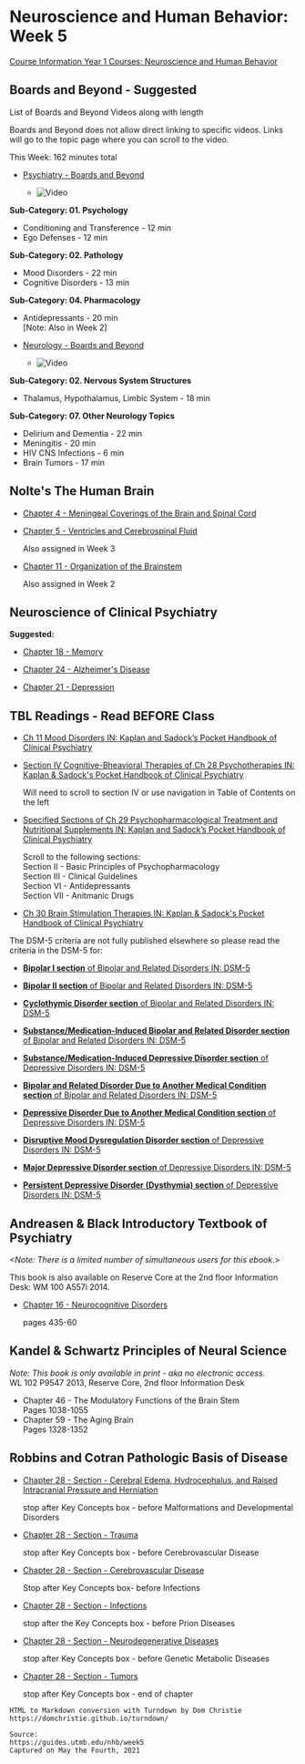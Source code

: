 # Neuroscience and Human Behavior: Week 5

[Course Information Year 1 Courses: Neuroscience and Human Behavior](/usmle/nhb/course-information.md)

## Boards and Beyond - Suggested

List of Boards and Beyond Videos along with length

Boards and Beyond does not allow direct linking to specific videos. Links will go to the topic page where you can scroll to the video.

This Week: 162 minutes total

*   [Psychiatry - Boards and Beyond](https://boardsbeyond.com/category/step-1/psychiatry1)
    
    *   ![Video](//libapps.s3.amazonaws.com/sites/998/icons/11712/PlayButton.png "Video  ")
    

**Sub-Category: 01. Psychology**

*   Conditioning and Transference - 12 min
*   Ego Defenses - 12 min

**Sub-Category: 02. Pathology**

*   Mood Disorders - 22 min
*   Cognitive Disorders - 13 min

**Sub-Category: 04. Pharmacology**

*   Antidepressants - 20 min  
    \[Note: Also in Week 2\]

*   [Neurology - Boards and Beyond](https://boardsbeyond.com/category/step-1/neurology)
    
    *   ![Video](//libapps.s3.amazonaws.com/sites/998/icons/11712/PlayButton.png "Video  ")
    

**Sub-Category: 02. Nervous System Structures**

*   Thalamus, Hypothalamus, Limbic System - 18 min

**Sub-Category: 07. Other Neurology Topics**

*   Delirium and Dementia - 22 min
*   Meningitis - 20 min
*   HIV CNS Infections - 6 min
*   Brain Tumors - 17 min

## Nolte's The Human Brain

*   [Chapter 4 - Meningeal Coverings of the Brain and Spinal Cord](https://www.clinicalkey.com/#!/content/book/3-s2.0-B9780323653985000047)
    
*   [Chapter 5 - Ventricles and Cerebrospinal Fluid](http://libux.utmb.edu/login?url=https://www.clinicalkey.com/#!/content/book/3-s2.0-B9780323653985000059)
    
    Also assigned in Week 3
    
*   [Chapter 11 - Organization of the Brainstem](http://libux.utmb.edu/login?url=https://www.clinicalkey.com/#!/content/book/3-s2.0-B9780323653985000114)
    
    Also assigned in Week 2
    

## Neuroscience of Clinical Psychiatry

**Suggested:**

*   [Chapter 18 - Memory](http://libux.utmb.edu/login?url=http://ovidsp.ovid.com/ovidweb.cgi?T=JS&CSC=Y&NEWS=N&PAGE=booktext&D=books2&AN=02070816/3rd_Edition/2&XPATH=/OVIDBOOK%5b1%5d/TXTBKBD%5b1%5d/DIVISIONA%5b3%5d/CHAPTER%5b8%5d)
    
*   [Chapter 24 - Alzheimer's Disease](http://libux.utmb.edu/login?url=http://ovidsp.ovid.com/ovidweb.cgi?T=JS&CSC=Y&NEWS=N&PAGE=booktext&D=books2&AN=02070816/3rd_Edition/2&XPATH=/OVIDBOOK%5b1%5d/TXTBKBD%5b1%5d/DIVISIONA%5b4%5d/CHAPTER%5b4%5d)
    
*   [Chapter 21 - Depression](http://libux.utmb.edu/login?url=http://ovidsp.ovid.com/ovidweb.cgi?T=JS&CSC=Y&NEWS=N&PAGE=booktext&D=books2&AN=02070816/3rd_Edition/2&XPATH=/OVIDBOOK%5b1%5d/TXTBKBD%5b1%5d/DIVISIONA%5b4%5d/CHAPTER%5b1%5d)
    

## TBL Readings - Read BEFORE Class

*   [Ch 11 Mood Disorders IN: Kaplan and Sadock’s Pocket Handbook of Clinical Psychiatry](http://libux.utmb.edu/login?url=http://ovidsp.ovid.com/ovidweb.cgi?T=JS&CSC=Y&NEWS=N&PAGE=booktext&D=books2&AN=02050025/6th_Edition/2&XPATH=/OVIDBOOK%5b1%5d/TXTBKBD%5b1%5d/CHAPTER%5b11%5d)
    
*   [Section IV Cognitive-Bheavioral Therapies of Ch 28 Psychotherapies IN: Kaplan & Sadock's Pocket Handbook of Clinical Psychiatry](http://libux.utmb.edu/login?url=http://ovidsp.ovid.com/ovidweb.cgi?T=JS&CSC=Y&NEWS=N&PAGE=booktext&D=books&AN=02050025/6th_Edition/2&XPATH=/OVIDBOOK%5b1%5d/TXTBKBD%5b1%5d/CHAPTER%5b28%5d)
    
    Will need to scroll to section IV or use navigation in Table of Contents on the left
    
*   [Specified Sections of Ch 29 Psychopharmacological Treatment and Nutritional Supplements IN: Kaplan and Sadock’s Pocket Handbook of Clinical Psychiatry](http://libux.utmb.edu/login?url=http://ovidsp.ovid.com/ovidweb.cgi?T=JS&CSC=Y&NEWS=N&PAGE=booktext&D=books2&AN=02050025/6th_Edition/2&XPATH=/OVIDBOOK%5b1%5d/TXTBKBD%5b1%5d/CHAPTER%5b29%5d)
    
    Scroll to the following sections:  
    Section II - Basic Principles of Psychopharmacology  
    Section III - Clinical Guidelines  
    Section VI - Antidepressants  
    Section VII - Anitmanic Drugs
    
*   [Ch 30 Brain Stimulation Therapies IN: Kaplan & Sadock's Pocket Handbook of Clinical Psychiatry](http://libux.utmb.edu/login?url=http://ovidsp.ovid.com/ovidweb.cgi?T=JS&CSC=Y&NEWS=N&PAGE=booktext&D=books2&AN=02050025/6th_Edition/2&XPATH=/OVIDBOOK%5b1%5d/TXTBKBD%5b1%5d/CHAPTER%5b30%5d)
    

The DSM-5 criteria are not fully published elsewhere so please read the criteria in the DSM-5 for: 

*   [**Bipolar I section** of Bipolar and Related Disorders IN: DSM-5](http://libux.utmb.edu/login?url=https://dsm.psychiatryonline.org/doi/full/10.1176/appi.books.9780890425596.dsm03#BABHFJAB)
    
*   [**Bipolar II section** of Bipolar and Related Disorders IN: DSM-5](http://libux.utmb.edu/login?url=https://dsm.psychiatryonline.org/doi/full/10.1176/appi.books.9780890425596.dsm03#BABCGEIE)
    
*   [**Cyclothymic Disorder section** of Bipolar and Related Disorders IN: DSM-5](http://libux.utmb.edu/login?url=https://dsm.psychiatryonline.org/doi/full/10.1176/appi.books.9780890425596.dsm03#BABIJIIA)
    
*   [**Substance/Medication-Induced Bipolar and Related Disorder section** of Bipolar and Related Disorders IN: DSM-5](http://libux.utmb.edu/login?url=https://dsm.psychiatryonline.org/doi/full/10.1176/appi.books.9780890425596.dsm03#BABDAGDF)
    
*   [**Substance/Medication-Induced Depressive Disorder section** of Depressive Disorders IN: DSM-5](http://libux.utmb.edu/login?url=https://dsm.psychiatryonline.org/doi/full/10.1176/appi.books.9780890425596.dsm04#BCFDAIBA)
    
*   [**Bipolar and Related Disorder Due to Another Medical Condition section** of Bipolar and Related Disorders IN: DSM-5](http://libux.utmb.edu/login?url=https://dsm.psychiatryonline.org/doi/full/10.1176/appi.books.9780890425596.dsm03#BABJCIDE)
    
*   [**Depressive Disorder Due to Another Medical Condition section** of Depressive Disorders IN: DSM-5](http://libux.utmb.edu/login?url=https://dsm.psychiatryonline.org/doi/full/10.1176/appi.books.9780890425596.dsm04#BCFEJHED)
    
*   [**Disruptive Mood Dysregulation Disorder section** of Depressive Disorders IN: DSM-5](http://libux.utmb.edu/login?url=https://dsm.psychiatryonline.org/doi/full/10.1176/appi.books.9780890425596.dsm04#BCFBGAGG)
    
*   [**Major Depressive Disorder section** of Depressive Disorders IN: DSM-5](http://libux.utmb.edu/login?url=https://dsm.psychiatryonline.org/doi/full/10.1176/appi.books.9780890425596.dsm04#BCFJBIIA)
    
*   [**Persistent Depressive Disorder (Dysthymia) section** of Depressive Disorders IN: DSM-5](http://libux.utmb.edu/login?url=https://dsm.psychiatryonline.org/doi/full/10.1176/appi.books.9780890425596.dsm04#BCFHGBJG)
    

## Andreasen & Black Introductory Textbook of Psychiatry

_<Note: There is a limited number of simultaneous users for this ebook_.>

This book is also available on Reserve Core at the 2nd floor Information Desk: WM 100 A557i 2014.

*   [Chapter 16 - Neurocognitive Disorders](http://libux.utmb.edu/login?url=https://www.r2library.com/resource/detail/1585624705/ch0016s0344)
    
    pages 435-60
    

## Kandel & Schwartz Principles of Neural Science

_Note:_ _This book is only available in print - aka no electronic access._   
WL 102 P9547 2013, Reserve Core, 2nd floor Information Desk

*   Chapter 46 - The Modulatory Functions of the Brain Stem  
    Pages 1038-1055
*   Chapter 59 - The Aging Brain  
    Pages 1328-1352

## Robbins and Cotran Pathologic Basis of Disease

*   [Chapter 28 - Section - Cerebral Edema, Hydrocephalus, and Raised Intracranial Pressure and Herniation](http://libux.utmb.edu/login?url=https://www.clinicalkey.com/#!/content/book/3-s2.0-B9780323531139000285?scrollTo=%23hl0001418)
    
    stop after Key Concepts box - before Malformations and Developmental Disorders
    
*   [Chapter 28 - Section - Trauma](http://libux.utmb.edu/login?url=https://www.clinicalkey.com/#!/content/book/3-s2.0-B9780323531139000285?scrollTo=%23hl0001672)
    
    stop after Key Concepts box - before Cerebrovascular Disease
    
*   [Chapter 28 - Section - Cerebrovascular Disease](http://libux.utmb.edu/login?url=https://www.clinicalkey.com/#!/content/book/3-s2.0-B9780323531139000285?scrollTo=%23hl0001841)
    
    Stop after Key Concepts box- before Infections
    
*   [Chapter 28 - Section - Infections](http://libux.utmb.edu/login?url=https://www.clinicalkey.com/#!/content/book/3-s2.0-B9780323531139000285?scrollTo=%23hl0002093)
    
    stop after the Key Concepts box - before Prion Diseases
    
*   [Chapter 28 - Section - Neurodegenerative Diseases](http://libux.utmb.edu/login?url=https://www.clinicalkey.com/#!/content/book/3-s2.0-B9780323531139000285?scrollTo=%23hl0002580)
    
    stop after Key Concepts box - before Genetic Metabolic Diseases
    
*   [Chapter 28 - Section - Tumors](http://libux.utmb.edu/login?url=https://www.clinicalkey.com/#!/content/book/3-s2.0-B9780323531139000285?scrollTo=%23hl0003276)
    
    stop after Key Concepts box - end of chapter

```
HTML to Markdown conversion with Turndown by Dom Christie
https://domchristie.github.io/turndown/

Source:
https://guides.utmb.edu/nhb/week5
Captured on May the Fourth, 2021
```
